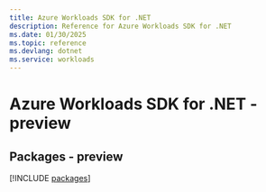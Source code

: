 ```yaml
---
title: Azure Workloads SDK for .NET
description: Reference for Azure Workloads SDK for .NET
ms.date: 01/30/2025
ms.topic: reference
ms.devlang: dotnet
ms.service: workloads
---
```

# Azure Workloads SDK for .NET - preview
## Packages - preview
[!INCLUDE [packages](workloads-index.md)]